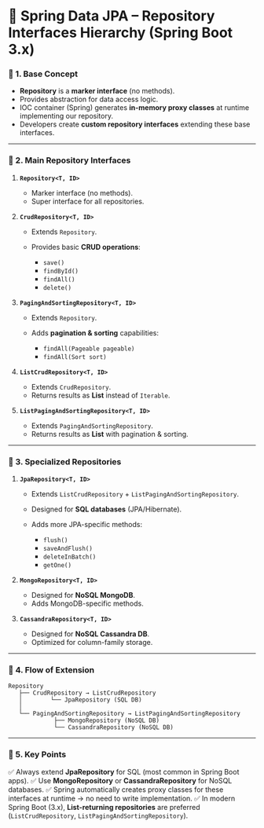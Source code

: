 # 📘 Spring Data JPA – Repository Interfaces Hierarchy (Spring Boot 3.x)

### 🔹 1. Base Concept

* **Repository** is a **marker interface** (no methods).
* Provides abstraction for data access logic.
* IOC container (Spring) generates **in-memory proxy classes** at runtime implementing our repository.
* Developers create **custom repository interfaces** extending these base interfaces.

---

### 🔹 2. Main Repository Interfaces

1. **`Repository<T, ID>`**

   * Marker interface (no methods).
   * Super interface for all repositories.

2. **`CrudRepository<T, ID>`**

   * Extends `Repository`.
   * Provides basic **CRUD operations**:

     * `save()`
     * `findById()`
     * `findAll()`
     * `delete()`

3. **`PagingAndSortingRepository<T, ID>`**

   * Extends `Repository`.
   * Adds **pagination & sorting** capabilities:

     * `findAll(Pageable pageable)`
     * `findAll(Sort sort)`

4. **`ListCrudRepository<T, ID>`**

   * Extends `CrudRepository`.
   * Returns results as **List** instead of `Iterable`.

5. **`ListPagingAndSortingRepository<T, ID>`**

   * Extends `PagingAndSortingRepository`.
   * Returns results as **List** with pagination & sorting.

---

### 🔹 3. Specialized Repositories

1. **`JpaRepository<T, ID>`**

   * Extends `ListCrudRepository` + `ListPagingAndSortingRepository`.
   * Designed for **SQL databases** (JPA/Hibernate).
   * Adds more JPA-specific methods:

     * `flush()`
     * `saveAndFlush()`
     * `deleteInBatch()`
     * `getOne()`

2. **`MongoRepository<T, ID>`**

   * Designed for **NoSQL MongoDB**.
   * Adds MongoDB-specific methods.

3. **`CassandraRepository<T, ID>`**

   * Designed for **NoSQL Cassandra DB**.
   * Optimized for column-family storage.

---

### 🔹 4. Flow of Extension

```
Repository
   ├── CrudRepository → ListCrudRepository
   │        └── JpaRepository (SQL DB)
   │
   └── PagingAndSortingRepository → ListPagingAndSortingRepository
             ├── MongoRepository (NoSQL DB)
             └── CassandraRepository (NoSQL DB)
```

---

### 🔹 5. Key Points

✅ Always extend **JpaRepository** for SQL (most common in Spring Boot apps).
✅ Use **MongoRepository** or **CassandraRepository** for NoSQL databases.
✅ Spring automatically creates proxy classes for these interfaces at runtime → no need to write implementation.
✅ In modern Spring Boot (3.x), **List-returning repositories** are preferred (`ListCrudRepository`, `ListPagingAndSortingRepository`).
